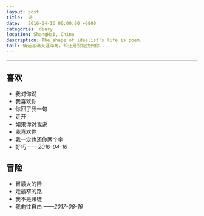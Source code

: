 ```yaml
---
layout: post
title:  诗
date:   2016-04-16 00:00:00 +0800
categories: diary
location: ShangHai, China
description: The shape of idealist's life is poem.
tail: 情话写满天涯海角，却还是没能找到你...
---
```

---

## 喜欢
+ 我对你说 
+ 我喜欢你
+ 你回了我一句
+ 走开
+ 如果你对我说 
+ 我喜欢你 
+ 我一定也还你两个字 
+ 好巧
*——2016-04-16*


## 冒险
+ 冒最大的险
+ 走最窄的路
+ 我不是赌徒
+ 我向往自由
*——2017-08-16*